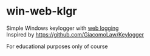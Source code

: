 # win-web-klgr
Simple Windows keylogger with [web logging](https://www.protectedtext.com/)  
Inspired by https://github.com/GiacomoLaw/Keylogger  

For educational purposes only of course
